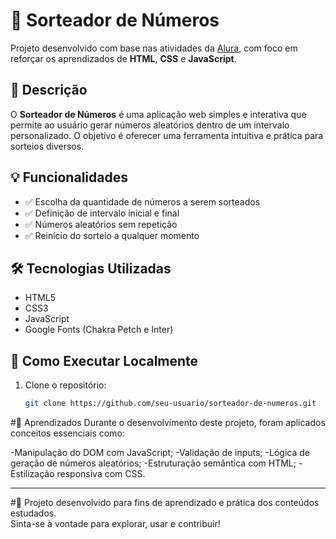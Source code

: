 # 🎲 Sorteador de Números

Projeto desenvolvido com base nas atividades da [Alura](https://www.alura.com.br/), com foco em reforçar os aprendizados de **HTML**, **CSS** e **JavaScript**.

## 📌 Descrição

O **Sorteador de Números** é uma aplicação web simples e interativa que permite ao usuário gerar números aleatórios dentro de um intervalo personalizado. O objetivo é oferecer uma ferramenta intuitiva e prática para sorteios diversos.

## 💡 Funcionalidades

- ✅ Escolha da quantidade de números a serem sorteados  
- ✅ Definição de intervalo inicial e final  
- ✅ Números aleatórios sem repetição  
- ✅ Reinício do sorteio a qualquer momento  

## 🛠️ Tecnologias Utilizadas

- HTML5  
- CSS3  
- JavaScript  
- Google Fonts (Chakra Petch e Inter)

## 🚀 Como Executar Localmente

1. Clone o repositório:
   ```bash
   git clone https://github.com/seu-usuario/sorteador-de-numeros.git

#🧠 Aprendizados
Durante o desenvolvimento deste projeto, foram aplicados conceitos essenciais como:

-Manipulação do DOM com JavaScript;
-Validação de inputs;
-Lógica de geração de números aleatórios;
-Estruturação semântica com HTML;
-Estilização responsiva com CSS.

---

#📌 Projeto desenvolvido para fins de aprendizado e prática dos conteúdos estudados.  
Sinta-se à vontade para explorar, usar e contribuir!



